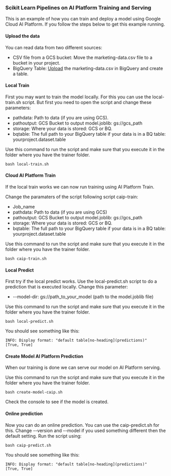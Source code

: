 ### Scikit Learn Pipelines on AI Platform Training and Serving

 This is an example of how you can train and deploy a model using Google Cloud AI Platform. If you follow the steps below to get this example running. 
 
 
#### Upload the data
You can read data from two different sources:

- CSV file from a GCS bucket: Move the marketing-data.csv file to a bucket in your project. 
- BigQuery Table: [Upload](https://cloud.google.com/bigquery/docs/loading-data) the marketing-data.csv in BigQuery and create a table. 

#### Local Train
First you may want to train the model locally. For this you can use the local-train.sh script. But first you need to open the script and change these parameters:

- pathdata: Path to data (if you are using GCS).
- pathoutput: GCS Bucket to output model.joblib: gs://gcs_path
- storage: Where your data is stored: GCS or BQ. 
- bqtable: The full path to your BigQuery table if your data is in a BQ table: yourproject.dataset.table

Use this command to run the script and make sure that you execute it in the folder where you have the trainer folder. 

    bash local-train.sh

#### Cloud AI Platform Train
If the local train works we can now run training using AI Platform Train. 

Change the paramaters of the script following script caip-train:

- Job_name
- pathdata: Path to data (if you are using GCS)
- pathoutput: GCS Bucket to output model.joblib: gs://gcs_path
- storage: Where your data is stored: GCS or BQ. 
- bqtable: The full path to your BigQuery table if your data is in a BQ table: yourproject.dataset.table

Use this command to run the script and make sure that you execute it in the folder where you have the trainer folder. 

    bash caip-train.sh

#### Local Predict
First try if the local predict works. Use the local-predict.sh script to do a prediction that is executed locally. Change this parameter:

- --model-dir: gs://path_to_your_model  (path to the model.joblib file)

Use this command to run the script and make sure that you execute it in the folder where you have the trainer folder. 

    bash local-predict.sh

You should see something like this:

    INFO: Display format: "default table[no-heading](predictions)"
    [True, True]

#### Create Model AI Platform Prediction
When our training is done we can serve our model on AI Platform serving. 

Use this command to run the script and make sure that you execute it in the folder where you have the trainer folder. 

    bash create-model-caip.sh

Check the console to see if the model is created. 


#### Online prediction
Now you can do an online prediction. You can use the caip-predict.sh for this. Change --version and --model if you used something different then the default setting. Run the script using:

    bash caip-predict.sh

You should see something like this:

    INFO: Display format: "default table[no-heading](predictions)"
    [True, True]